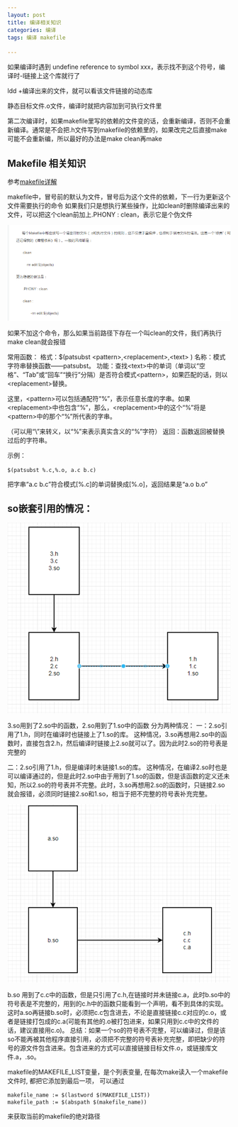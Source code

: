 ```yaml
---
layout: post
title: 编译相关知识
categories: 编译
tags: 编译 makefile
 
---
```


如果编译时遇到 undefine reference to symbol xxx，表示找不到这个符号，编译时-l链接上这个库就行了



ldd +编译出来的文件，就可以看该文件链接的动态库



静态目标文件.o文件，编译时就把内容加到可执行文件里



第二次编译时，如果makefile里写的依赖的文件变的话，会重新编译，否则不会重新编译。通常是不会把.h文件写到makefile的依赖里的，如果改完之后直接make可能不会重新编，所以最好的办法是make clean再make



## Makefile 相关知识

参考[makefile详解](https://blog.csdn.net/weixin_38391755/article/details/80380786)

makefile中，冒号前的默认为文件，冒号后为这个文件的依赖，下一行为更新这个文件需要执行的命令
如果我们只是想执行某些操作，比如clean时删除编译出来的文件，可以把这个clean前加上.PHONY : clean，表示它是个伪文件

![](/assets/images/4.PNG)

如果不加这个命令，那么如果当前路径下存在一个叫clean的文件，我们再执行make clean就会报错

常用函数：
格式：$(patsubst \<pattern\>,\<replacement\>,\<text\> )
名称：模式字符串替换函数——patsubst。
功能：查找\<text\>中的单词（单词以“空格”、“Tab”或“回车”“换行”分隔）是否符合模式\<pattern\>，如果匹配的话，则以\<replacement\>替换。

这里，\<pattern\>可以包括通配符“%”，表示任意长度的字串。如果\<replacement\>中也包含“%”，那么，\<replacement\>中的这个“%”将是\<pattern\>中的那个“%”所代表的字串。

（可以用“\”来转义，以“%”来表示真实含义的“%”字符）
返回：函数返回被替换过后的字符串。

示例：

`$(patsubst %.c,%.o, a.c b.c)`

把字串“a.c b.c”符合模式[%.c]的单词替换成[%.o]，返回结果是“a.o b.o”



## so嵌套引用的情况：

![](/assets/images/5.PNG)

3.so用到了2.so中的函数，2.so用到了1.so中的函数
分为两种情况：
一：2.so引用了1.h，同时在编译时也链接上了1.so的库。
这种情况，3.so再想用2.so中的函数时，直接包含2.h，然后编译时链接上2.so就可以了。因为此时2.so的符号表是完整的

二：2.so引用了1.h，但是编译时未链接1.so的库。
这种情况，在编译2.so时也是可以编译通过的，但是此时2.so中由于用到了1.so的函数，但是该函数的定义还未知，所以2.so的符号表并不完整。此时，3.so再想用2.so的函数时，只链接2.so就会报错，必须同时链接2.so和1.so，相当于把不完整的符号表补充完整。



![](/assets/images/6.PNG)

b.so 用到了c.c中的函数，但是只引用了c.h,在链接时并未链接c.a，此时b.so中的符号表是不完整的，用到的c.h中的函数只能看到一个声明，看不到具体的实现。这时a.so再链接b.so时，必须把c.c包含进去，不论是直接链接c.c对应的c.o，或者是链接打包成的c.a(可能有其他的.o被打包进来，如果只用到c.c中的文件的话，建议直接用c.o)。
总结：如果一个so的符号表不完整，可以编译过，但是该so不能再被其他程序直接引用，必须把不完整的符号表补充完整，即把缺少的符号的源文件包含进来。包含进来的方式可以直接链接目标文件.o，或链接库文件.a，.so。



makefile的MAKEFILE_LIST变量，是个列表变量, 在每次make读入一个makefile文件时, 都把它添加到最后一项，
可以通过

```
makefile_name := $(lastword $(MAKEFILE_LIST))
makefile_path := $(abspath $(makefile_name))
```

来获取当前的makefile的绝对路径
